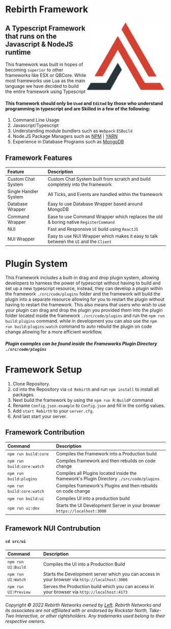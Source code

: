 # Rebirth Framework

<img src="./src/code/assets/rebirth.png" style="right:0" align="right" width="250px">

## A Typescript Framework that runs on the Javascript & NodeJS runtime

This framework was built in hopes of becoming `superior` to other frameworks like ESX or QBCore. While most frameworks use Lua as the main language we have decided to build the entire framework using Typescript

#### This framework should only be `Used` and `Edited` by those who understand programming in typescript and are Skilled in a few of the following: 

1. Command Line Usage
2. Javascript/Typescript
3. Understanding module bundlers such as `Webpack` `ESBuild`
4. Node.JS Package Managers such as [NPM](https://www.npmjs.com/) | [YARN](https://yarnpkg.com/)
5. Experience in Database Programs such as [MongoDB](https://www.mongodb.com)

## Framework Features
| Feature      | Description |
| :-----       | :-----      |
| Custom Chat System | Custom Chat System built from scratch and build completely into the framework |
| Single Handler System | All Ticks, and Events are handled within the framework |
| Database Wrapper   | Easy to use Database Wrapper based around MongoDB |
| Command Wrapper | Ease to use Command Wrapper which replaces the old & boring native `RegisterCommand` |
| NUI | Fast and Responsive `UI` build using `ReactJS` |
| NUI Wrapper | Easy to use NUI Wrapper which makes it easy to talk between the `UI` and the `Client` |

# Plugin System

This Framework includes a built-in drag and drop plugin system, allowing developers to harness the power of typescript without having to build and set up a new typescript resource, instead, they can develop a plugin within the framework ``./src/code/plugins`` folder and the framework will build the plugin into a separate resource allowing for you to restart the plugin without having to restart the framework. This also means that users who wish to use your plugin can drag and drop the plugin you provided them into the plugin folder located inside the framework ``./src/code/plugins`` and run the ``npm run build:plugins`` command. while in development you can also use the ``npm run build:plugins:watch`` command to auto rebuild the plugin on code change allowing for a more efficient workflow.

##### Plugin examples can be found inside the Frameworks Plugin Directory ``./src/code/plugins``

# Framework Setup

1. Clone Repository.
2. cd into the Repository via `cd Rebirth` and run `npm install` to install all packages.
3. Next build the framework by using the `npm run R:BuildP` command
4. Rename `Config.json.example` to `Config.json` and fill in the config values.
5. Add `start Rebirth` to your `server.cfg`.
6. And last start your server.

## Framework Contribution

| Command | Description |
| :------ | :- |
| `npm run build:core` | Compiles the Framework into a Production build |
| `npm run build:core:watch` | Compiles framework and then rebuilds on code change |
| `npm run build:plugins` | Compiles all Plugins located inside the framework's Plugin Directory ``./src/code/plugins`` |
| `npm run build:core:watch` | Compiles framework's Plugins and then rebuilds on code change |
| `npm run build:ui` | Compiles UI into a production build |
| `npm run ui:dev` | Starts the UI Development Server in your browser ``https://localhost:3000`` |

## Framework NUI Contrubution
#### `cd src/ui`

| Command | Description |
| :------ | :- |
| `npm run UI:Build` | Compiles the UI into a Production Build |
| `npm run UI:Watch` | Starts the Development server which you can access in your browser via `http://localhost:3000` |
| `npm run UI:Preview` | Serves the Production build which you can access in your browser via `http://localhost:4173` |

###### Copyright &copy; 2022 Rebirth Networks owned by [Left](https://github.com/BigBoyLeft). Rebirth Networks and its associates are not affiliated with or endorsed by Rockstar North, Take-Two Interactive, or other rightsholders. Any trademarks used belong to their respective owners.
